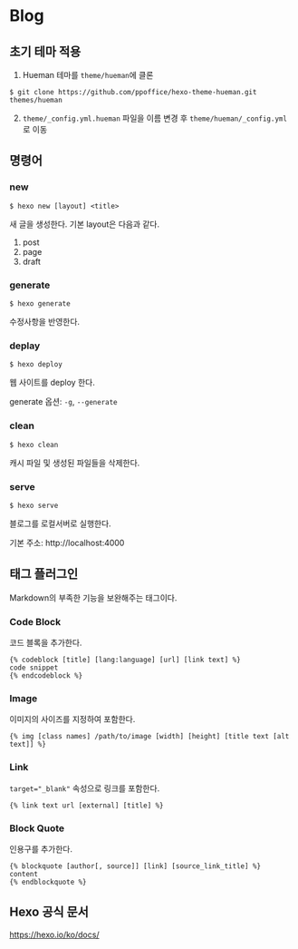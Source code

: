# Blog

## 초기 테마 적용
1. Hueman 테마를 `theme/hueman`에 클론
```
$ git clone https://github.com/ppoffice/hexo-theme-hueman.git themes/hueman
```
2. `theme/_config.yml.hueman` 파일을 이름 변경 후 `theme/hueman/_config.yml` 로 이동

## 명령어

### new
```
$ hexo new [layout] <title>
```
새 글을 생성한다. 기본 layout은 다음과 같다.
1. post
2. page
3. draft

### generate
```
$ hexo generate
```
수정사항을 반영한다.

### deplay
```
$ hexo deploy
```
웹 사이트를 deploy 한다.

generate 옵션: `-g`, `--generate`

### clean
```
$ hexo clean
```
캐시 파일 및 생성된 파일들을 삭제한다.

### serve
```
$ hexo serve
```
블로그를 로컬서버로 실행한다.

기본 주소: http://localhost:4000

## 태그 플러그인
Markdown의 부족한 기능을 보완해주는 태그이다.

### Code Block

코드 블록을 추가한다.

```
{% codeblock [title] [lang:language] [url] [link text] %}
code snippet
{% endcodeblock %}
```

### Image

이미지의 사이즈를 지정하여 포함한다.

```
{% img [class names] /path/to/image [width] [height] [title text [alt text]] %}
```

### Link

`target="_blank"` 속성으로 링크를 포함한다.
```
{% link text url [external] [title] %}
```

### Block Quote

인용구를 추가한다.

```
{% blockquote [author[, source]] [link] [source_link_title] %}
content
{% endblockquote %}
```

## Hexo 공식 문서
https://hexo.io/ko/docs/
